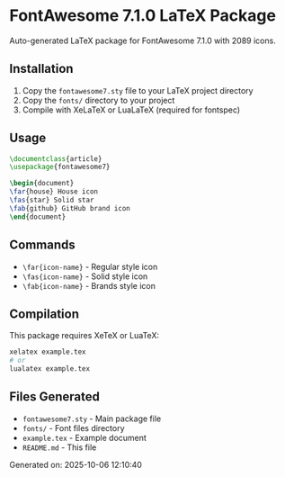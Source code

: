 # FontAwesome 7.1.0 LaTeX Package

Auto-generated LaTeX package for FontAwesome 7.1.0 with 2089 icons.

## Installation

1. Copy the `fontawesome7.sty` file to your LaTeX project directory
2. Copy the `fonts/` directory to your project
3. Compile with XeLaTeX or LuaLaTeX (required for fontspec)

## Usage

```latex
\documentclass{article}
\usepackage{fontawesome7}

\begin{document}
\far{house} House icon
\fas{star} Solid star
\fab{github} GitHub brand icon
\end{document}
```

## Commands

- `\far{icon-name}` - Regular style icon
- `\fas{icon-name}` - Solid style icon  
- `\fab{icon-name}` - Brands style icon

## Compilation

This package requires XeTeX or LuaTeX:

```bash
xelatex example.tex
# or
lualatex example.tex
```

## Files Generated

- `fontawesome7.sty` - Main package file
- `fonts/` - Font files directory
- `example.tex` - Example document
- `README.md` - This file

Generated on: 2025-10-06 12:10:40
